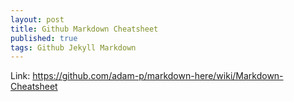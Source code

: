 ```yaml
---
layout: post
title: Github Markdown Cheatsheet
published: true
tags: Github Jekyll Markdown
---
```

Link:  https://github.com/adam-p/markdown-here/wiki/Markdown-Cheatsheet
